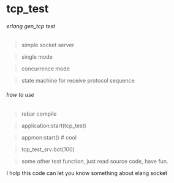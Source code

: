 tcp_test
========

###### erlang gen_tcp test

>simple socket server

>single mode

>concurrence mode

>state machine for receive protocol sequence 

###### how to use
>rebar compile

>application:start(tcp_test)

>appmon:start() # cool

>tcp_test_srv:bot(100)

>some other test function, just read source code, have fun.

I holp this code can let you know something about elang socket
